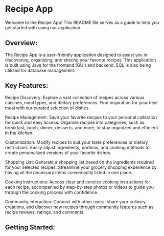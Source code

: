 # Recipe App

Welcome to the Recipe App! This README file serves as a guide to help you get started with using our application.

## Overview:

The Recipe App is a user-friendly application designed to assist you in discovering, organizing, and sharing your favorite recipes. This application is built using Java for the frontend (GUI) and backend. SQL is also being utilized for database management.

## Key Features:

Recipe Discovery: Explore a vast collection of recipes across various cuisines, meal types, and dietary preferences. Find inspiration for your next meal with our curated selection of dishes.

Recipe Management: Save your favorite recipes to your personal collection for quick and easy access. Organize recipes into categories, such as breakfast, lunch, dinner, desserts, and more, to stay organized and efficient in the kitchen.

Customization: Modify recipes to suit your taste preferences or dietary restrictions. Easily adjust ingredients, portions, and cooking methods to create personalized versions of your favorite dishes.

Shopping List: Generate a shopping list based on the ingredients required for your selected recipes. Streamline your grocery shopping experience by having all the necessary items conveniently listed in one place.

Cooking Instructions: Access clear and concise cooking instructions for each recipe, accompanied by step-by-step photos or videos to guide you through the cooking process with confidence.

Community Interaction: Connect with other users, share your culinary creations, and discover new recipes through community features such as recipe reviews, ratings, and comments.

## Getting Started:
